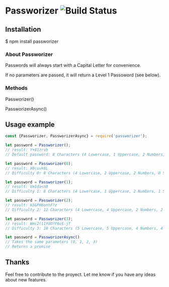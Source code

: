 # Passworizer ![Build Status](https://travis-ci.org/mrhooray/rpg.png?branch=master)


## Installation
$ npm install passworizer


### About Passworizer
Passwords will always start with a Capital Letter for convenience.

If no parameters are passed, it will return a Level 1 Passoword (see below).


### Methods
Passworizer()

PassworizerAsync()


## Usage example

```js
const {Passworizer, PassworizerAsync} = require('passworizer');

let password = Passworizer();
// result: Y+81zrvh 
// Default password: 8 Characters (4 Lowercase, 1 Uppercase, 2 Numbers, 1 Symbol)

let password = Passworizer(0);
// result: X0cuvk8L
// Difficulty 0: 8 Characters (4 Lowercase, 2 Uppercase, 2 Numbers, 0 Symbol) 

let password = Passworizer(1);
// result: Vm1da<n8 
// Difficulty 1: 8 Characters (4 Lowercase, 1 Uppercase, 2 Numbers, 1 Symbol)

let password = Passworizer(2);
// result: H3&PH6ontF?z
// Difficulty 2: 12 Characters (4 Lowercase, 4 Uppercase, 2 Numbers, 2 Symbol)

let password = Passworizer(3);
// result: Wmc2(11YdO?F6u$-jT
// Difficulty 3: 18 Characters (5 Lowercase, 5 Uppercase, 4 Numbers, 4 Symbol)

let password = PassworizerAsync() 
// Takes the same parameters (0, 1, 2, 3)
// Returns a promise

```


## Thanks
Feel free to contribute to the proyect.
Let me know if you have any ideas about new features.
